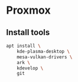 # Proxmox

## Install tools
```bash
apt install \
    kde-plasma-desktop \
    mesa-vulkan-drivers \
    ark \
    kdevelop \
    git
```
